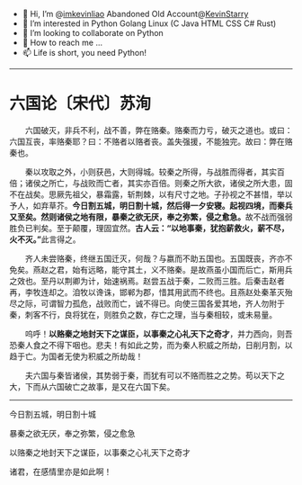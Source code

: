 - 👋 Hi, I’m @[imkevinliao](https://github.com/imkevinliao) Abandoned Old Account@[KevinStarry](https://github.com/KevinStarry)
- 👀 I’m interested in Python Golang Linux (C Java HTML CSS C# Rust)
- 🌱 I’m looking to collaborate on Python
- 💞️ How to reach me ... 
- 📫 Life is short, you need Python!
---
<!---
imkevinliao/imkevinliao is a ✨ special ✨ repository because its `README.md` (this file) appears on your GitHub profile.
You can click the Preview link to take a look at your changes.
--->
# 六国论〔宋代〕苏洵
　　六国破灭，非兵不利，战不善，弊在赂秦。赂秦而力亏，破灭之道也。或曰：六国互丧，率赂秦耶？曰：不赂者以赂者丧。盖失强援，不能独完。故曰：弊在赂秦也。

　　秦以攻取之外，小则获邑，大则得城。较秦之所得，与战胜而得者，其实百倍；诸侯之所亡，与战败而亡者，其实亦百倍。则秦之所大欲，诸侯之所大患，固不在战矣。思厥先祖父，暴霜露，斩荆棘，以有尺寸之地。子孙视之不甚惜，举以予人，如弃草芥。<b>今日割五城，明日割十城，然后得一夕安寝。起视四境，而秦兵又至矣。然则诸侯之地有限，暴秦之欲无厌，奉之弥繁，侵之愈急。</b>故不战而强弱胜负已判矣。至于颠覆，理固宜然。<b>古人云：“以地事秦，犹抱薪救火，薪不尽，火不灭。”</b>此言得之。

　　齐人未尝赂秦，终继五国迁灭，何哉？与嬴而不助五国也。五国既丧，齐亦不免矣。燕赵之君，始有远略，能守其土，义不赂秦。是故燕虽小国而后亡，斯用兵之效也。至丹以荆卿为计，始速祸焉。赵尝五战于秦，二败而三胜。后秦击赵者再，李牧连却之。洎牧以谗诛，邯郸为郡，惜其用武而不终也。且燕赵处秦革灭殆尽之际，可谓智力孤危，战败而亡，诚不得已。向使三国各爱其地，齐人勿附于秦，刺客不行，良将犹在，则胜负之数，存亡之理，当与秦相较，或未易量。

　　呜呼！<b>以赂秦之地封天下之谋臣，以事秦之心礼天下之奇才</b>，并力西向，则吾恐秦人食之不得下咽也。悲夫！有如此之势，而为秦人积威之所劫，日削月割，以趋于亡。为国者无使为积威之所劫哉！

　　夫六国与秦皆诸侯，其势弱于秦，而犹有可以不赂而胜之之势。苟以天下之大，下而从六国破亡之故事，是又在六国下矣。

----------

今日割五城，明日割十城

暴秦之欲无厌，奉之弥繁，侵之愈急

以赂秦之地封天下之谋臣，以事秦之心礼天下之奇才

诸君，在感情里亦是如此啊！
